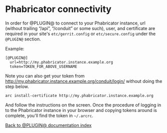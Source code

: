 Phabricator connectivity
========================

In order for @PLUGIN@ to connect to your Phabricator instance, url (without
trailing “/api”, “/conduit” or some such), user, and certificate are required in
your site's `etc/gerrit.config` or `etc/secure.config` under the `@PLUGIN@`
section.

Example:

```
[@PLUGIN@]
  url=http://my.phabricator.instance.example.org
  token=TOKEN_FOR_ABOVE_USERNAME
```

Note you can also get your token from http://my.phabricator.instance.example.org/conduit/login/
without doing the step below.

```
arc install-certificate http://my.phabricator.instance.example.org
```

And follow the instructions on the screen. Once the procedure of logging in to
the Phabricator instance in your browser and copying tokens around is complete,
you'll find the token in `~/.arcrc`.

[Back to @PLUGIN@ documentation index][index]

[index]: index.html

